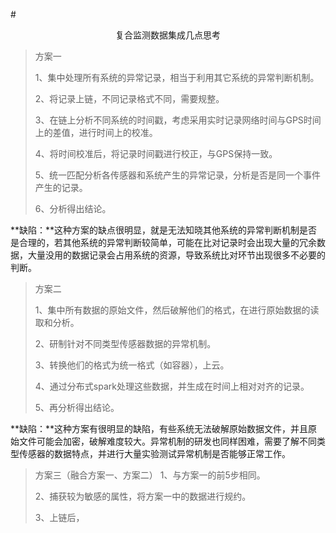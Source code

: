 #<center>复合监测数据集成几点思考</center>


>方案一
>
>1、集中处理所有系统的异常记录，相当于利用其它系统的异常判断机制。
>
>2、将记录上链，不同记录格式不同，需要规整。
>
>3、在链上分析不同系统的时间戳，考虑采用实时记录网络时间与GPS时间上的差值，进行时间上的校准。
>
>4、将时间校准后，将记录时间戳进行校正，与GPS保持一致。
>
>5、统一匹配分析各传感器和系统产生的异常记录，分析是否是同一个事件产生的记录。
>
>6、分析得出结论。


**缺陷：**这种方案的缺点很明显，就是无法知晓其他系统的异常判断机制是否是合理的，若其他系统的异常判断较简单，可能在比对记录时会出现大量的冗余数据，大量没用的数据记录会占用系统的资源，导致系统比对环节出现很多不必要的判断。

>方案二
>
>1、集中所有数据的原始文件，然后破解他们的格式，在进行原始数据的读取和分析。
>
>2、研制针对不同类型传感器数据的异常机制。
>
>3、转换他们的格式为统一格式（如容器），上云。
>
>4、通过分布式spark处理这些数据，并生成在时间上相对对齐的记录。
>
>5、再分析得出结论。

**缺陷：**这种方案有很明显的缺陷，有些系统无法破解原始数据文件，并且原始文件可能会加密，破解难度较大。异常机制的研发也同样困难，需要了解不同类型传感器的数据特点，并进行大量实验测试异常机制是否能够正常工作。

>方案三（融合方案一、方案二）
>1、与方案一的前5步相同。
>
>2、捕获较为敏感的属性，将方案一中的数据进行规约。
>
>3、上链后，